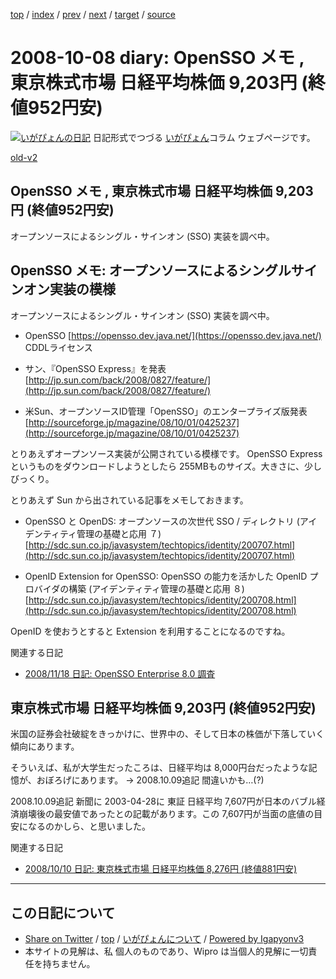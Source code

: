 [top](../index.html) 
 / [index](index.html) 
 / [prev](ig081005.html) 
 / [next](ig081009.html) 
 / [target](http://www.igapyon.jp/igapyon/diary/2008/ig081008.html) 
 / [source](https://github.com/igapyon/diary/blob/master/2008/ig081008.src.md) 

2008-10-08 diary: OpenSSO メモ , 東京株式市場 日経平均株価 9,203円 (終値952円安)
=====================================================================================================
[![いがぴょんの日記](http://www.igapyon.jp/igapyon/diary/images/iga200306s.jpg "いがぴょん")](http://www.igapyon.jp/igapyon/diary/memo/memoigapyon.html) 日記形式でつづる [いがぴょん](http://www.igapyon.jp/igapyon/diary/memo/memoigapyon.html)コラム ウェブページです。

[old-v2](ig081008-orig.html)

## OpenSSO メモ , 東京株式市場 日経平均株価 9,203円 (終値952円安)

オープンソースによるシングル・サインオン (SSO) 実装を調べ中。


## OpenSSO メモ: オープンソースによるシングルサインオン実装の模様

オープンソースによるシングル・サインオン (SSO) 実装を調べ中。

* OpenSSO
  [https://opensso.dev.java.net/](https://opensso.dev.java.net/)
  CDDLライセンス
  
* サン、『OpenSSO Express』を発表 
  [http://jp.sun.com/back/2008/0827/feature/](http://jp.sun.com/back/2008/0827/feature/)
  
* 米Sun、オープンソースID管理「OpenSSO」のエンタープライズ版発表
  [http://sourceforge.jp/magazine/08/10/01/0425237](http://sourceforge.jp/magazine/08/10/01/0425237)

とりあえずオープンソース実装が公開されている模様です。
OpenSSO Express というものをダウンロードしようとしたら 255MBものサイズ。大きさに、少しびっくり。

とりあえず Sun から出されている記事をメモしておきます。

* OpenSSO と OpenDS: オープンソースの次世代 SSO / ディレクトリ (アイデンティティ管理の基礎と応用 ７)
  [http://sdc.sun.co.jp/javasystem/techtopics/identity/200707.html](http://sdc.sun.co.jp/javasystem/techtopics/identity/200707.html)
  
* OpenID Extension for OpenSSO: OpenSSO の能力を活かした OpenID プロバイダの構築 (アイデンティティ管理の基礎と応用
  ８)
  [http://sdc.sun.co.jp/javasystem/techtopics/identity/200708.html](http://sdc.sun.co.jp/javasystem/techtopics/identity/200708.html)

OpenID を使おうとすると Extension を利用することになるのですね。

関連する日記

* [2008/11/18 日記: OpenSSO Enterprise 8.0 調査](ig081118.html)

## 東京株式市場 日経平均株価 9,203円 (終値952円安)

米国の証券会社破綻をきっかけに、世界中の、そして日本の株価が下落していく傾向にあります。

そういえば、私が大学生だったころは、日経平均は 8,000円台だったような記憶が、おぼろげにあります。 → 2008.10.09追記 間違いかも…(?)

2008.10.09追記 新聞に 2003-04-28に 東証 日経平均 7,607円が日本のバブル経済崩壊後の最安値であったとの記載があります。この 7,607円が当面の底値の目安になるのかしら、と思いました。

関連する日記

* [2008/10/10 日記: 東京株式市場 日経平均株価 8,276円 (終値881円安)](ig081010.html)


----------------------------------------------------------------------------------------------------

## この日記について

* [Share on Twitter](https://twitter.com/intent/tweet?hashtags=igapyon%2Cdiary%2C%E3%81%84%E3%81%8C%E3%81%B4%E3%82%87%E3%82%93&text=OpenSSO+%E3%83%A1%E3%83%A2+%2C+%E6%9D%B1%E4%BA%AC%E6%A0%AA%E5%BC%8F%E5%B8%82%E5%A0%B4+%E6%97%A5%E7%B5%8C%E5%B9%B3%E5%9D%87%E6%A0%AA%E4%BE%A1+9%2C203%E5%86%86+%28%E7%B5%82%E5%80%A4952%E5%86%86%E5%AE%89%29&url=http%3A%2F%2Fwww.igapyon.jp%2Figapyon%2Fdiary%2F2008%2Fig081008.html) / [top](../index.html) / [いがぴょんについて](http://www.igapyon.jp/igapyon/diary/memo/memoigapyon.html) / [Powered by Igapyonv3](https://github.com/igapyon/igapyonv3)
* 本サイトの見解は、私 個人のものであり、Wipro は当個人的見解に一切責任を持ちません。 
